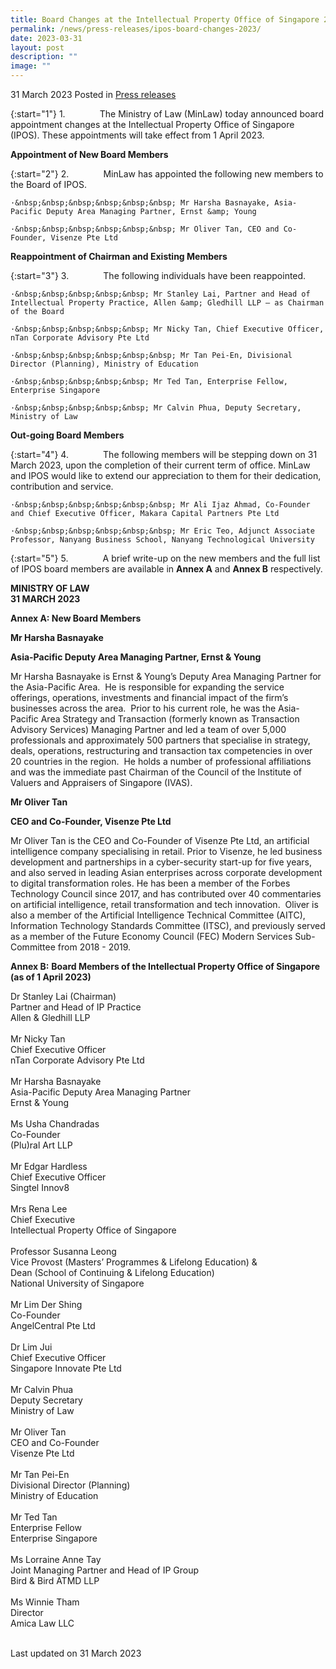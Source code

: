 ```yaml
---
title: Board Changes at the Intellectual Property Office of Singapore 2023
permalink: /news/press-releases/ipos-board-changes-2023/
date: 2023-03-31
layout: post
description: ""
image: ""
---
```

31 March 2023 Posted in [Press releases](/news/press-releases)

{:start="1"}
1.&nbsp;&nbsp;&nbsp;&nbsp;&nbsp;&nbsp;&nbsp;&nbsp;&nbsp;&nbsp;&nbsp;&nbsp;&nbsp; The Ministry of Law (MinLaw) today announced board appointment changes at the Intellectual Property Office of Singapore (IPOS). These appointments will take effect from 1 April 2023.

**Appointment of New Board Members**

{:start="2"}
2.&nbsp;&nbsp;&nbsp;&nbsp;&nbsp;&nbsp;&nbsp;&nbsp;&nbsp;&nbsp;&nbsp;&nbsp;&nbsp; MinLaw has appointed the following new members to the Board of IPOS.

	·&nbsp;&nbsp;&nbsp;&nbsp;&nbsp;&nbsp; Mr Harsha Basnayake, Asia-Pacific Deputy Area Managing Partner, Ernst &amp; Young

	·&nbsp;&nbsp;&nbsp;&nbsp;&nbsp;&nbsp; Mr Oliver Tan, CEO and Co-Founder, Visenze Pte Ltd

**Reappointment of Chairman and Existing Members**

{:start="3"}
3.&nbsp;&nbsp;&nbsp;&nbsp;&nbsp;&nbsp;&nbsp;&nbsp;&nbsp;&nbsp;&nbsp;&nbsp;&nbsp; The following individuals have been reappointed.

	·&nbsp;&nbsp;&nbsp;&nbsp;&nbsp; Mr Stanley Lai, Partner and Head of Intellectual Property Practice, Allen &amp; Gledhill LLP – as Chairman of the Board

	·&nbsp;&nbsp;&nbsp;&nbsp;&nbsp; Mr Nicky Tan, Chief Executive Officer, nTan Corporate Advisory Pte Ltd

	·&nbsp;&nbsp;&nbsp;&nbsp;&nbsp;&nbsp; Mr Tan Pei-En, Divisional Director (Planning), Ministry of Education

	·&nbsp;&nbsp;&nbsp;&nbsp;&nbsp; Mr Ted Tan, Enterprise Fellow, Enterprise Singapore

	·&nbsp;&nbsp;&nbsp;&nbsp;&nbsp; Mr Calvin Phua, Deputy Secretary, Ministry of Law

**Out-going Board Members**

{:start="4"}
4.&nbsp;&nbsp;&nbsp;&nbsp;&nbsp;&nbsp;&nbsp;&nbsp;&nbsp;&nbsp;&nbsp;&nbsp;&nbsp; The following members will be stepping down on 31 March 2023, upon the completion of their current term of office. MinLaw and IPOS would like to extend our appreciation to them for their dedication, contribution and service.

	·&nbsp;&nbsp;&nbsp;&nbsp;&nbsp;&nbsp; Mr Ali Ijaz Ahmad, Co-Founder and Chief Executive Officer, Makara Capital Partners Pte Ltd

	·&nbsp;&nbsp;&nbsp;&nbsp;&nbsp;&nbsp; Mr Eric Teo, Adjunct Associate Professor, Nanyang Business School, Nanyang Technological University

{:start="5"}
5.&nbsp;&nbsp;&nbsp;&nbsp;&nbsp;&nbsp;&nbsp;&nbsp;&nbsp;&nbsp;&nbsp;&nbsp;&nbsp; A brief write-up on the new members and the full list of IPOS board members are available in **Annex A** and **Annex B** respectively.


**MINISTRY OF LAW**
<br>**31 MARCH 2023**


**Annex A: New Board Members** &nbsp;

**Mr Harsha Basnayake**

**Asia-Pacific Deputy Area Managing Partner, Ernst &amp; Young**

Mr Harsha Basnayake is Ernst &amp; Young’s Deputy Area Managing Partner for the Asia-Pacific Area. &nbsp;He is responsible for expanding the service offerings, operations, investments and financial impact of the firm’s businesses across the area.&nbsp; Prior to his current role, he was the Asia-Pacific Area Strategy and Transaction (formerly known as Transaction Advisory Services) Managing Partner and led a team of over 5,000 professionals and approximately 500 partners that specialise in strategy, deals, operations, restructuring and transaction tax competencies in over 20 countries in the region.&nbsp; He holds a number of professional affiliations and was the immediate past Chairman of the Council of the Institute of Valuers and Appraisers of Singapore (IVAS).

**Mr Oliver Tan**

**CEO and Co-Founder, Visenze Pte Ltd**

Mr Oliver Tan is the CEO and Co-Founder of Visenze Pte Ltd, an artificial intelligence company specialising in retail. Prior to Visenze, he led business development and partnerships in a cyber-security start-up for five years, and also served in leading Asian enterprises across corporate development to digital transformation roles. He has been a member of the Forbes Technology Council since 2017, and has contributed over 40 commentaries on artificial intelligence, retail transformation and tech innovation.&nbsp; Oliver is also a member of the Artificial Intelligence Technical Committee (AITC), Information Technology Standards Committee (ITSC), and previously served as a member of the Future Economy Council (FEC) Modern Services Sub-Committee from 2018 - 2019.

**Annex B:** **Board Members of the Intellectual Property Office of Singapore (as of 1 April 2023)**

Dr Stanley Lai (Chairman)<br>
Partner and Head of IP Practice<br>
Allen &amp; Gledhill LLP<br>
<br>
Mr Nicky Tan<br>
Chief Executive Officer<br>
nTan Corporate Advisory Pte Ltd<br>
<br>
Mr Harsha Basnayake<br>
Asia-Pacific Deputy Area Managing Partner<br>
Ernst &amp; Young<br>
<br>
Ms Usha Chandradas<br>
Co-Founder<br>
(Plu)ral Art LLP<br>
<br>
Mr Edgar Hardless<br>
Chief Executive Officer<br>
Singtel Innov8<br>
<br>
Mrs Rena Lee<br>
Chief Executive<br>
Intellectual Property Office of Singapore<br>
<br>
Professor Susanna Leong<br>
Vice Provost (Masters’ Programmes &amp; Lifelong Education) &amp;<br>
Dean (School of Continuing &amp; Lifelong Education)<br>
National University of Singapore<br>
<br>
Mr Lim Der Shing<br>
Co-Founder<br>
AngelCentral Pte Ltd<br>
<br>
Dr Lim Jui<br>
Chief Executive Officer<br>
Singapore Innovate Pte Ltd<br>
<br>
Mr Calvin Phua<br>
Deputy Secretary<br>
Ministry of Law<br>
<br>
Mr Oliver Tan<br>
CEO and Co-Founder<br>
Visenze Pte Ltd<br>
<br>
Mr Tan Pei-En<br>
Divisional Director (Planning)<br>
Ministry of Education<br>
<br>
Mr Ted Tan<br>
Enterprise Fellow<br>
Enterprise Singapore<br>
<br>
Ms Lorraine Anne Tay<br>
Joint Managing Partner and Head of IP Group<br>
Bird &amp; Bird ATMD LLP<br>
<br>
Ms Winnie Tham<br>
Director<br>
Amica Law LLC<br>
<br>

<p class="right-side-updated">Last updated on 31 March 2023</p>